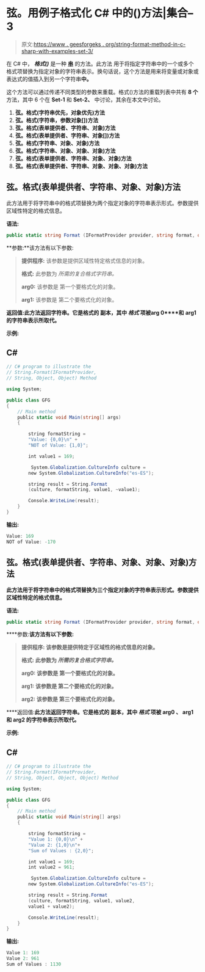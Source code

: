 # 弦。用例子格式化 C# 中的()方法|集合–3

> 原文:[https://www . geesforgeks . org/string-format-method-in-c-sharp-with-examples-set-3/](https://www.geeksforgeeks.org/string-format-method-in-c-sharp-with-examples-set-3/)

在 C# 中， ***格式()*** 是一种 [**串**](https://www.geeksforgeeks.org/c-string/) 的方法。此方法 用于将指定字符串中的一个或多个格式项替换为指定对象的字符串表示。换句话说，这个方法是用来将变量或对象或表达式的值插入到另一个字符串**中。**

这个方法可以通过传递不同类型的参数来重载。格式()方法的重载列表中共有 **8 个**方法，其中 6 个在 **Set-1** 和 **Set-2、** 中讨论，其余在本文中讨论。

1.  **弦。格式(字符串优先，对象优先)方法**
2.  **弦。格式(字符串，参数对象[])方法**
3.  **弦。格式(表单提供者、字符串、对象)方法**
4.  **弦。格式(表单提供者、字符串、对象[])方法**
5.  **弦。格式(字符串、对象、对象)方法**
6.  **弦。格式(字符串、对象、对象、对象)方法**
7.  **弦。格式(表单提供者、字符串、对象、对象)方法**
8.  **弦。格式(表单提供者、字符串、对象、对象、对象)方法**

## **弦。格式(表单提供者、字符串、对象、对象)方法**

此方法用于将字符串中的格式项替换为两个指定对象的字符串表示形式。参数提供区域性特定的格式信息。

**语法:**

```cs
public static string Format (IFormatProvider provider, string format, object arg0, object arg1);

```

**参数:**该方法有以下参数:

> **提供程序:** 该参数是提供区域性特定格式信息的对象。
> 
> **格式:** 此参数为 *所需的复合格式字符串。*
> 
> **arg0:** 该参数是 第一个要格式化的对象。
> 
> **arg1:** 该参数是 第二个要格式化的对象。

**返回值:**此方法返回字符串。它是格式的 副本，其中 ***格式*** 项被**arg 0****和** ****arg1** 的字符串表示所取代。**

****示例:****

## **C#**

```cs
// C# program to illustrate the 
// String.Format(IFormatProvider,
// String, Object, Object) Method

using System;   

public class GFG    
{    
    // Main method 
    public static void Main(string[] args)    
    {   

        string formatString = 
        "Value: {0,0}\n" + 
        "NOT of Value: {1,0}";

        int value1 = 169;

         System.Globalization.CultureInfo culture = 
        new System.Globalization.CultureInfo("es-ES");

        string result = String.Format
        (culture, formatString, value1, ~value1);

        Console.WriteLine(result);
    }    
}
```

****输出:****

```cs
Value: 169
NOT of Value: -170 
```

## ****弦。格式(表单提供者、字符串、对象、对象、对象)方法****

**此方法用于将字符串中的格式项替换为三个指定对象的字符串表示形式。参数提供区域性特定的格式信息。**

****语法:****

```cs
public static string Format (IFormatProvider provider, string format, object arg0, object arg1, object arg2); 
```

****参数:**该方法有以下参数:**

> ****提供程序:** 该参数是提供特定于区域性的格式信息的对象。**
> 
> ****格式:** 此参数为 *所需的复合格式字符串。***
> 
> ****arg0:** 该参数是 第一个要格式化的对象。**
> 
> ****arg1:** 该参数是 第二个要格式化的对象。**
> 
> ****arg2:** 该参数是 第三个要格式化的对象。**

****返回值:**此方法返回字符串。它是格式的 副本，其中 ***格式*** 项被 **arg0** **、** **arg1 和 arg2** 的字符串表示所取代。**

****示例:****

## **C#**

```cs
// C# program to illustrate the 
// String.Format(IFormatProvider,
// String, Object, Object, Object) Method

using System;   

public class GFG    
{    
    // Main method 
    public static void Main(string[] args)    
    {   

        string formatString = 
        "Value 1: {0,0}\n" + 
        "Value 2: {1,0}\n"+
        "Sum of Values : {2,0}";

        int value1 = 169;
        int value2 = 961;

         System.Globalization.CultureInfo culture = 
        new System.Globalization.CultureInfo("es-ES");

        string result = String.Format
        (culture, formatString, value1, value2, 
        value1 + value2);

        Console.WriteLine(result);
    }    
}
```

****输出:****

```cs
Value 1: 169
Value 2: 961
Sum of Values : 1130 
```